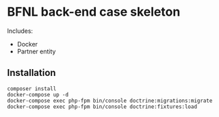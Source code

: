 # BFNL back-end case skeleton

Includes: 
- Docker 
- Partner entity

## Installation

```shell
composer install
docker-compose up -d
docker-compose exec php-fpm bin/console doctrine:migrations:migrate
docker-compose exec php-fpm bin/console doctrine:fixtures:load
```